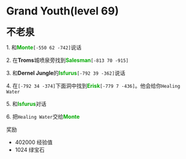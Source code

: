 # Grand Youth(level 69)
<span style="font-size: 25px;">**不老泉**</span>

<span class="stage-index">1.</span> 和<font color=00AA00>**Monte**</font>`[-550 62 -742]`说话

<span class="stage-index">2.</span> 在**Troms**城喷泉旁找到<font color=00AA00>**Salesman**</font>`[-813 70 -915]`

<span class="stage-index">3.</span> 和**Dernel Jungle**的<font color=00AA00>**Isfurus**</font>`[-792 39 -362]`说话

<span class="stage-index">4.</span> 在`[-792 34 -374]`下面洞中找到<font color=00AA00>**Erisk**</font>`[-779 7 -436]`。他会给你`Healing Water`

<span class="stage-index">5.</span> 和<font color=00AA00>**Isfurus**</font>对话

<span class="stage-index">6.</span> 把`Healing Water`交给<font color=00AA00>**Monte**</font>

奖励
+ 402000 经验值
+ 1024 绿宝石